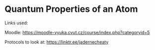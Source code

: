 # Quantum Properties of an Atom

Links used:<p>
Moodle: https://moodle-vyuka.cvut.cz/course/index.php?categoryid=5<p>
Protocols to look at: https://linktr.ee/jadernecheaty

